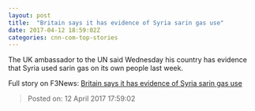 ```yaml
---
layout: post
title:  "Britain says it has evidence of Syria sarin gas use"
date: 2017-04-12 18:59:02Z
categories: cnn-com-top-stories
---
```


The UK ambassador to the UN said Wednesday his country has evidence that Syria used sarin gas on its own people last week.


Full story on F3News: [Britain says it has evidence of Syria sarin gas use](http://www.f3nws.com/n/mWbXPJ)

> Posted on: 12 April 2017 17:59:02
